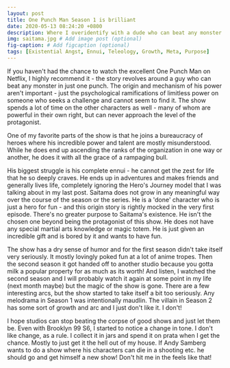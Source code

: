 ```yaml
---
layout: post
title: One Punch Man Season 1 is brilliant
date: 2020-05-13 08:24:20 +0800
description: Where I overidentify with a dude who can beat any monster except his own baldness
img: saitama.jpg # Add image post (optional)
fig-caption: # Add figcaption (optional)
tags: [Existential Angst, Ennui, Teleology, Growth, Meta, Purpose]
---
```


If you haven't had the chance to watch the excellent One Punch Man on Netflix, I highly recommend it - the story revolves around a guy who can beat any monster in just one punch. The origin and mechanism of his power aren't important - just the psychological ramifications of limitless power on someone who seeks a challenge and cannot seem to find it. The show spends a lot of time on the other characters as well - many of whom are powerful in their own right, but can never approach the level of the protagonist.

One of my favorite parts of the show is that he joins a bureaucracy of heroes where his incredible power and talent are mostly misunderstood. While he does end up ascending the ranks of the organization in one way or another, he does it with all the grace of a rampaging bull.

His biggest struggle is his complete ennui - he cannot get the zest for life that he so deeply craves. He ends up in adventures and makes friends and generally lives life, completely ignoring the Hero's Journey model that I was talking about in my last post. Saitama does not grow in any meaningful way over the course of the season or the series. He is a 'done' character who is just a hero for fun - and this origin story is rightly mocked in the very first episode. There's no greater purpose to Saitama's existence. He isn't the chosen one beyond being the protagonist of this show. He does not have any special martial arts knowledge or magic totem. He is just given an incredible gift and is bored by it and wants to have fun.

The show has a dry sense of humor and for the first season didn't take itself very seriously. It mostly lovingly poked fun at a lot of anime tropes. Then the second season it got handed off to another studio because you gotta milk a popular property for as much as its worth! And listen, I watched the second season and I will probably watch it again at some point in my life (next month maybe) but the magic of the show is gone. There are a few interesting arcs, but the show started to take itself a bit too seriously. Any melodrama in Season 1 was intentionally maudlin. The villain in Season 2 has some sort of growth and arc and I just don't like it. I don't!

I hope studios can stop beating the corpse of good shows and just let them be. Even with Brooklyn 99 S6, I started to notice a change in tone. I don't like change, as a rule. I collect it in jars and spend it on prata when I get the chance. Mostly to just get it the hell out of my house. If Andy Samberg wants to do a show where his characters can die in a shooting etc. he should go and get himself a new show! Don't hit me in the feels like that!
